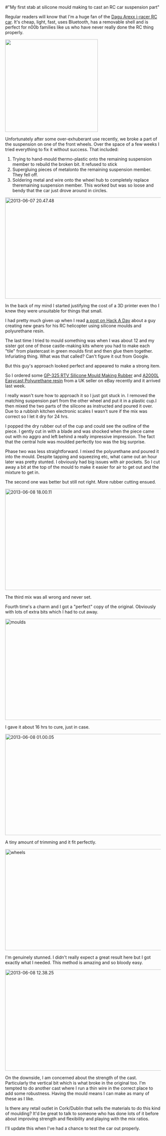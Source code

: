 #"My first stab at silicone mould making to cast an RC car suspension part"

Regular readers will know that I'm a huge fan of the <a href="http://conoroneill.net/makey-makey-raspberry-pi-iracer-bluetooth-cheese-controlled-car-ccc/">Dagu Arexx i-racer RC car</a>. It's cheap, light, fast, uses Bluetooth, has a removable shell and is perfect for n00b families like us who have never really done the RC thing properly.

<img class="alignnone" alt="" src="https://s3-eu-west-1.amazonaws.com/conoroneill.net/wp-content/uploads/2012/12/iracer-300x300.jpg" width="300" height="300" />

Unfortunately after some over-exhuberant use recently, we broke a part of the suspension on one of the front wheels. Over the space of a few weeks I tried everything to fix it without success. That included:
<ol>
	<li>Trying to hand-mould thermo-plastic onto the remaining suspension member to rebuild the broken bit. It refused to stick</li>
	<li>Supergluing pieces of metalonto the remaining suspension member. They fell off.</li>
	<li>Soldering metal and wire onto the wheel hub to completely replace theremaining suspension member. This worked but was so loose and bendy that the car just drove around in circles.</li>
</ol>
<a href="https://s3-eu-west-1.amazonaws.com/conoroneill.net/wp-content/uploads/2013/06/2013-06-07-20.47.48.jpg"><img class="aligncenter size-large wp-image-1103" alt="2013-06-07 20.47.48" src="https://s3-eu-west-1.amazonaws.com/conoroneill.net/wp-content/uploads/2013/06/2013-06-07-20.47.48-1024x576.jpg" width="584" height="328" /></a>

In the back of my mind I started justifying the cost of a 3D printer even tho I knew they were unsuitable for things that small.

I had pretty much given up when I read <a href="http://hackaday.com/2012/10/17/moulding-new-gears-for-a-micro-helicopter/">a post on Hack A Day</a> about a guy creating new gears for his RC helicopter using silicone moulds and polyurethane resin.

The last time I tried to mould something was when I was about 12 and my sister got one of those castle-making kits where you had to make each "tile" from plastercast in green moulds first and then glue them together. Infuriating thing. What was that called? Can't figure it out from Google.

But this guy's approach looked perfect and appeared to make a strong item.

So I ordered some <a href="http://www.ebay.co.uk/itm/Mouldcraft-GP-RTV-325-Shore-A25-255g-Silicone-Mould-Making-Rubber-Kit-/261082208350?ssPageName=ADME:L:OC:IE:3160">GP-325 RTV Silicone Mould Making Rubber</a> and <a href="http://www.ebay.co.uk/itm/MOULDCRAFT-A2000L-120gm-Fast-Cast-Polyurethane-Liquid-Plastic-Casting-Resin-kit-/251095395566?ssPageName=ADME:L:OC:IE:3160">A2000L Easycast Polyurethane resin</a> from a UK seller on eBay recently and it arrived last week.

I really wasn't sure how to approach it so I just got stuck in. I removed the matching suspension part from the other wheel and put it in a plastic cup.I then mixed the two parts of the silicone as instructed and poured it over. Due to a rubbish kitchen electronic scales I wasn't sure if the mix was correct so I let it dry for 24 hrs.

I popped the dry rubber out of the cup and could see the outline of the piece. I gently cut in with a blade and was shocked when the piece came out with no aggro and left behind a really impressive impression. The fact that the central hole was moulded perfectly too was the big surprise.

Phase two was less straightforward. I mixed the polyurethane and poured it into the mould. Despite tapping and squeezing etc, what came out an hour later was pretty stunted. I obviously had big issues with air pockets. So I cut away a bit at the top of the mould to make it easier for air to get out and the mixture to get in.

The second one was better but still not right. More rubber cutting ensued.

<img class="aligncenter size-large wp-image-1104" alt="2013-06-08 18.00.11" src="https://s3-eu-west-1.amazonaws.com/conoroneill.net/wp-content/uploads/2013/06/2013-06-08-18.00.11-1024x576.jpg" width="584" height="328" />

The third mix was all wrong and never set.

Fourth time's a charm and I got a "perfect" copy of the original. Obviously with lots of extra bits which I had to cut away.

<a href="https://s3-eu-west-1.amazonaws.com/conoroneill.net/wp-content/uploads/2013/06/moulds.jpg"><img class="aligncenter size-large wp-image-1106" alt="moulds" src="https://s3-eu-west-1.amazonaws.com/conoroneill.net/wp-content/uploads/2013/06/moulds-1024x576.jpg" width="584" height="328" /></a>

I gave it about 16 hrs to cure, just in case.

<a href="https://s3-eu-west-1.amazonaws.com/conoroneill.net/wp-content/uploads/2013/06/2013-06-08-01.00.05.jpg"><img class="aligncenter size-large wp-image-1107" alt="2013-06-08 01.00.05" src="https://s3-eu-west-1.amazonaws.com/conoroneill.net/wp-content/uploads/2013/06/2013-06-08-01.00.05-1024x576.jpg" width="584" height="328" /></a>

A tiny amount of trimming and it fit perfectly.

<a href="https://s3-eu-west-1.amazonaws.com/conoroneill.net/wp-content/uploads/2013/06/wheels.jpg"><img class="aligncenter size-large wp-image-1108" alt="wheels" src="https://s3-eu-west-1.amazonaws.com/conoroneill.net/wp-content/uploads/2013/06/wheels-1024x576.jpg" width="584" height="328" /></a>

I'm genuinely stunned. I didn't really expect a great result here but I got exactly what I needed. This method is amazing and so bloody easy.

<a href="https://s3-eu-west-1.amazonaws.com/conoroneill.net/wp-content/uploads/2013/06/2013-06-08-12.38.25.jpg"><img class="aligncenter size-large wp-image-1109" alt="2013-06-08 12.38.25" src="https://s3-eu-west-1.amazonaws.com/conoroneill.net/wp-content/uploads/2013/06/2013-06-08-12.38.25-1024x576.jpg" width="584" height="328" /></a>

On the downside, I am concerned about the strength of the cast. Particularly the vertical bit which is what broke in the original too. I'm tempted to do another cast where I run a thin wire in the correct place to add some robustness. Having the mould means I can make as many of these as I like.

Is there any retail outlet in Cork/Dublin that sells the materials to do this kind of moulding? It'd be great to talk to someone who has done lots of it before about improving strength and flexibility and playing with the mix ratios.

I'll update this when I've had a chance to test the car out properly.